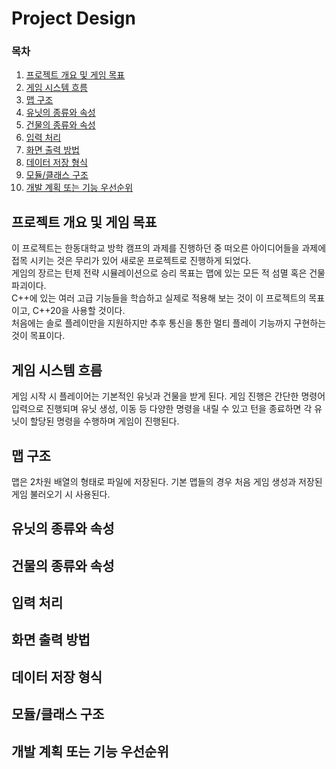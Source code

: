 # Project Design

### 목차

1. [프로젝트 개요 및 게임 목표](#프로젝트-개요-및-게임-목표)
1. [게임 시스템 흐름](#게임-시스템-흐름)
1. [맵 구조](#맵-구조)
1. [유닛의 종류와 속성](#프로젝트-개요-및-게임-목표)
1. [건물의 종류와 속성](#프로젝트-개요-및-게임-목표)
1. [입력 처리](#프로젝트-개요-및-게임-목표)
1. [화면 출력 방법](#프로젝트-개요-및-게임-목표)
1. [데이터 저장 형식](#프로젝트-개요-및-게임-목표)
1. [모듈/클래스 구조](#프로젝트-개요-및-게임-목표)
1. [개발 계획 또는 기능 우선순위](#프로젝트-개요-및-게임-목표)

## 프로젝트 개요 및 게임 목표

이 프로젝트는 한동대학교 방학 캠프의 과제를 진행하던 중 떠오른 아이디어들을 과제에 접목 시키는 것은 무리가 있어 새로운 프로젝트로 진행하게 되었다.
<br>
게임의 장르는 턴제 전략 시뮬레이션으로 승리 목표는 맵에 있는 모든 적 섬멸 혹은 건물 파괴이다.
<br>
C++에 있는 여러 고급 기능들을 학습하고 실제로 적용해 보는 것이 이 프로젝트의 목표이고, C++20을 사용할 것이다.
<br>
처음에는 솔로 플레이만을 지원하지만 추후 통신을 통한 멀티 플레이 기능까지 구현하는 것이 목표이다.

## 게임 시스템 흐름

게임 시작 시 플레이어는 기본적인 유닛과 건물을 받게 된다. 게임 진행은 간단한 명령어 입력으로 진행되며 유닛 생성, 이동 등 다양한 명령을 내릴 수 있고 턴을 종료하면 각 유닛이 할당된 명령을 수행하며 게임이 진행된다.

## 맵 구조

맵은 2차원 배열의 형태로 파일에 저장된다. 기본 맵들의 경우 처음 게임 생성과 저장된 게임 불러오기 시 사용된다.

## 유닛의 종류와 속성

## 건물의 종류와 속성

## 입력 처리

## 화면 출력 방법

## 데이터 저장 형식

## 모듈/클래스 구조

## 개발 계획 또는 기능 우선순위
